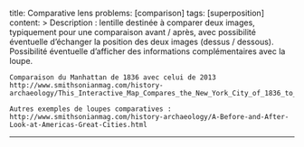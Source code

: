 title: Comparative lens
problems: [comparison]
tags: [superposition]
content: >
    Description : lentille destinée à comparer deux images, typiquement pour une comparaison avant / après, avec possibilité éventuelle d’échanger la position des deux images (dessus / dessous). Possibilité éventuelle d’afficher des informations complémentaires avec la loupe.
    
    Comparaison du Manhattan de 1836 avec celui de 2013 http://www.smithsonianmag.com/history-archaeology/This_Interactive_Map_Compares_the_New_York_City_of_1836_to_Today.html
    
    Autres exemples de loupes comparatives : http://www.smithsonianmag.com/history-archaeology/A-Before-and-After-Look-at-Americas-Great-Cities.html
---


